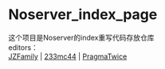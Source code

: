 # Noserver_index_page
这个项目是Noserver的index重写代码存放仓库
<br>
editors：
<br>
<a href="https://github.com/JZFamily">JZFamily</a>
<span>|</span>
<a href="https://github.com/233mc44">233mc44</a>
<span>|</span>
<a href="https://github.com/PragmaTwice">PragmaTwice</a>
